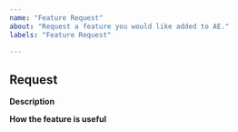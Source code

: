 ```yaml
---
name: "Feature Request"
about: "Request a feature you would like added to AE."
labels: "Feature Request"

---
```


<!--

Do not write inside the arrows as it will be hidden!

1.  Check whether it has already been requested or added.
     You can search the issue tracker to see if what you want has already 
     been requested and/or added to the plugin.

2.  Only put ONE feature request per issue. This helps us keep track of things.

3.  Fully fill out the template.

-->



## Request

**Description**
<!-- A detailed description of what you would like added. -->

**How the feature is useful**
<!-- How what you requested will benefit players and server owners. -->
